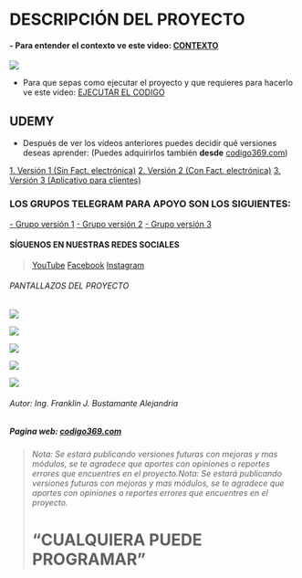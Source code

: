 # **DESCRIPCIÓN DEL PROYECTO**
#### - Para entender el contexto ve este video: [CONTEXTO](https://youtu.be/zmYS1JDpzTE "CONTEXTO")
[![](https://i.ibb.co/hLvjtBV/Diapositiva1.png)](https://youtu.be/zmYS1JDpzTE "![](https://i.ibb.co/hLvjtBV/Diapositiva1.png)")
- Para que sepas como ejecutar el proyecto y que requieres para hacerlo ve este video: [EJECUTAR EL CODIGO](https://youtu.be/KvTDUzyX5NI "EJECUTAR EL CODIGO")

## UDEMY
- Después de ver los videos anteriores puedes decidir qué versiones deseas aprender: (Puedes adquirirlos también **desde** [codigo369.com](https://codigo369.com/ "codigo369.com"))

[1. Versión 1 (Sin Fact. electrónica)](https://www.udemy.com/course/sistema-para-restaurante-en-c-y-sqlserver-2020/?referralCode=804F901D6B070A14B55B "1. Versión 1(Sin Fact. electrónica)")
[2. Versión 2 (Con Fact. electrónica)](https://www.udemy.com/course/implementacion-de-facturacion-electronica-a-bumam-20/?couponCode=831878EDB46478246CAD "2. Versión 2 (Con Fact. electrónica)")
[3. Versión 3 (Aplicativo para clientes)](https://www.udemy.com/course/nueva-app-movil-para-clientes-en-sistema-de-restaurante/?referralCode=253AFA231C8FEDB784AD "3. Versión 3 (Aplicativo para clientes)")

### LOS GRUPOS TELEGRAM PARA APOYO SON LOS SIGUIENTES: 
[- Grupo versión 1](https://t.me/restaurantecsharp "- Grupo versión 1")
[- Grupo versión 2](https://t.me/bumam_2_0 "- Grupo versión 2")
[- Grupo versión 3](https://t.me/appcliente "- Grupo versión 3")
#### SÍGUENOS EN NUESTRAS REDES SOCIALES
> [YouTube](https://www.youtube.com/c/Codigo369 "YouTube")
[Facebook](https://www.faceboo "Facebook")
[Instagram](https://www.instagram.com/codigo369/ "Instagram")

###### PANTALLAZOS DEL PROYECTO
![](https://i.ibb.co/N1qhTCr/Diapositiva6.png)

![](https://i.ibb.co/znfBMQV/Diapositiva7.png)

![](https://i.ibb.co/ymzXKbN/Diapositiva8.png)

![](https://i.ibb.co/wzX9f6f/Diapositiva9.png)

![](https://i.ibb.co/wRcs2xG/127.png)
###### Autor: Ing. Franklin J. Bustamante Alejandria
##### Pagina web: [codigo369.com](https://codigo369.com/ "codigo369.com")

> ###### Nota: Se estará publicando versiones futuras con mejoras y mas módulos, se te agradece que aportes con opiniones o reportes errores que encuentres en el proyecto.Nota: Se estará publicando versiones futuras con mejoras y mas módulos, se te agradece que aportes con opiniones o reportes errores que encuentres en el proyecto.
> # “CUALQUIERA PUEDE PROGRAMAR”
